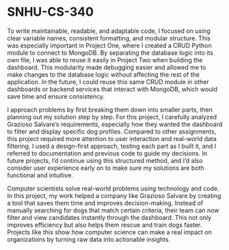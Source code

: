 # SNHU-CS-340

To write maintainable, readable, and adaptable code, I focused on using clear variable names, consistent formatting, and modular structure. This was especially important in Project One, where I created a CRUD Python module to connect to MongoDB. By separating the database logic into its own file, I was able to reuse it easily in Project Two when building the dashboard. This modularity made debugging easier and allowed me to make changes to the database logic without affecting the rest of the application. In the future, I could reuse this same CRUD module in other dashboards or backend services that interact with MongoDB, which would save time and ensure consistency.

I approach problems by first breaking them down into smaller parts, then planning out my solution step by step. For this project, I carefully analyzed Grazioso Salvare’s requirements, especially how they wanted the dashboard to filter and display specific dog profiles. Compared to other assignments, this project required more attention to user interaction and real-world data filtering. I used a design-first approach, testing each part as I built it, and I referred to documentation and previous code to guide my decisions. In future projects, I’d continue using this structured method, and I’d also consider user experience early on to make sure my solutions are both functional and intuitive.

Computer scientists solve real-world problems using technology and code. In this project, my work helped a company like Grazioso Salvare by creating a tool that saves them time and improves decision-making. Instead of manually searching for dogs that match certain criteria, their team can now filter and view candidates instantly through the dashboard. This not only improves efficiency but also helps them rescue and train dogs faster. Projects like this show how computer science can make a real impact on organizations by turning raw data into actionable insights.
